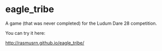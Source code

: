 eagle_tribe
===========

A game (that was never completed) for the Ludum Dare 28 competition.

You can try it here:

http://rasmusrn.github.io/eagle_tribe/

